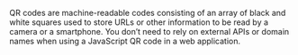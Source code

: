 QR codes are machine-readable codes consisting of an array of black and white squares used to store URLs or other information to be read by a camera or a smartphone. You don’t need to rely on external APIs or domain names when using a JavaScript QR code in a web application.

